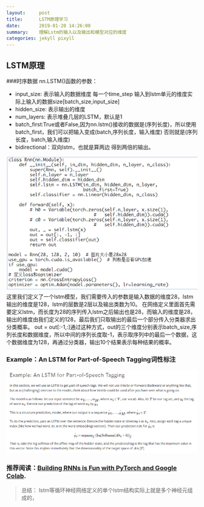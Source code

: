 ```yaml
---
layout:     post
title:      LSTM原理学习
date:       2019-01-20 14:26:00
summary:    理解Lstm的输入以及输出和模型对应的维度
categories: jekyll pixyll
---
```


## LSTM原理

###时序数据
nn.LSTM()函数的参数：
- input_size: 表示输入的数据维度 每一个time_step 输入到lstm单元的维度实际上输入的数据size[batch_size,input_size]
- hidden_size: 表示输出的维度
- num_layers: 表示堆叠几层的LSTM，默认是1
- batch_first:True或者False,因为nn.lstm()接收的数据是(序列长度)，所以使用batch_first，我们可以把输入变成(batch,序列长度，输入维度) 否则就是(序列长度，batch,输入维度)
- bidirectional：双向lstm，也就是算两边  得到两倍的输出。

![](/images/1547967162.jpg)
这里我们定义了一个lstm模型，我们需要传入的参数是输入数据的维度28，lstm输出的维度是128，lstm的层数是2层以及输出类数为10。
在网络定义里面首先需要定义lstm，而长度为28的序列传入lstm之后输出也是28，而输入的维度是28，输出的维度由我们定义的128，最后我们只取输出的最后一个部分传入分类器求出分类概率。
out = out[:-1,:]通过这种方式，out的三个维度分别表示batch_size,序列长度和数据维度，所以中间的序列长度取-1，表示取序列中的最后一个数据，这个数据维度为128，再通过分类器，输出10个结果表示每种结果的概率。


### Example：An LSTM for Part-of-Speech Tagging词性标注
![](/images/lsdsohs.jpg)



### 推荐阅读：[Building RNNs is Fun with PyTorch and Google Colab](https://medium.com/dair-ai/building-rnns-is-fun-with-pytorch-and-google-colab-3903ea9a3a79).


> 总结： lstm等循环神经网络定义的单个lstm结构实际上就是多个神经元组成的，
